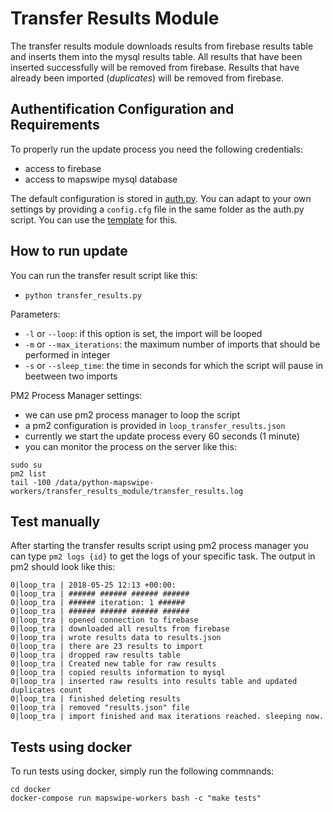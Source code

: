 # Transfer Results Module

The transfer results module downloads results from firebase results table and inserts them into the mysql results table. All results that have been inserted successfully will be removed from firebase. Results that have already been imported (*duplicates*) will be removed from firebase.

## Authentification Configuration and Requirements
To properly run the update process you need the following credentials:
* access to firebase
* access to mapswipe mysql database

The default configuration is stored in [auth.py](../cfg/auth.py). You can adapt to your own settings by providing a `config.cfg` file in the same folder as the auth.py script. You can use the [template](../cfg/your_config_file.cfg) for this.

## How to run update
You can run the transfer result script like this:
* `python transfer_results.py`

Parameters:
* `-l` or `--loop`: if this option is set, the import will be looped
* `-m` or `--max_iterations`: the maximum number of imports that should be performed in integer
* `-s` or `--sleep_time`: the time in seconds for which the script will pause in beetween two imports

PM2 Process Manager settings:
* we can use pm2 process manager to loop the script
* a pm2 configuration is provided in `loop_transfer_results.json`
* currently we start the update process every 60 seconds (1 minute)
* you can monitor the process on the server like this:
```
sudo su
pm2 list
tail -100 /data/python-mapswipe-workers/transfer_results_module/transfer_results.log
```

## Test manually
After starting the transfer results script using pm2 process manager you can type `pm2 logs {id}` to get the logs of your specific task. The output in pm2 should look like this:
```
0|loop_tra | 2018-05-25 12:13 +00:00:  
0|loop_tra | ###### ###### ###### ######
0|loop_tra | ###### iteration: 1 ######
0|loop_tra | ###### ###### ###### ######
0|loop_tra | opened connection to firebase
0|loop_tra | downloaded all results from firebase
0|loop_tra | wrote results data to results.json
0|loop_tra | there are 23 results to import
0|loop_tra | dropped raw results table
0|loop_tra | Created new table for raw results
0|loop_tra | copied results information to mysql
0|loop_tra | inserted raw results into results table and updated duplicates count
0|loop_tra | finished deleting results
0|loop_tra | removed "results.json" file
0|loop_tra | import finished and max iterations reached. sleeping now.
```

## Tests using docker
To run tests using docker, simply run the following commnands:
```
cd docker
docker-compose run mapswipe-workers bash -c "make tests"
```
